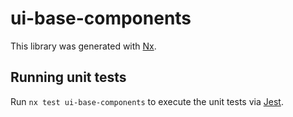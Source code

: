 # ui-base-components

This library was generated with [Nx](https://nx.dev).

## Running unit tests

Run `nx test ui-base-components` to execute the unit tests via [Jest](https://jestjs.io).
